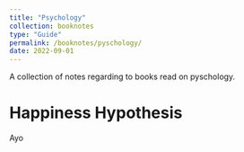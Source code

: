 ```yaml
---
title: "Psychology"
collection: booknotes
type: "Guide"
permalink: /booknotes/pyschology/
date: 2022-09-01
---
```


A collection of notes regarding to books read on pyschology.

Happiness Hypothesis
======
Ayo
